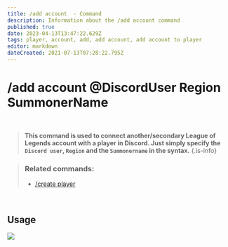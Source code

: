 ```yaml
---
title: /add account  - Command
description: Information about the /add account command
published: true
date: 2023-04-13T13:47:22.629Z
tags: player, account, add, add account, add account to player
editor: markdown
dateCreated: 2021-07-13T07:28:22.795Z
---
```


# /add account @DiscordUser Region SummonerName

<br>

>**This command is used to connect another/secondary League of Legends account with a player in Discord. Just simply specify the `Discord user`, `Region` and the `Summonername` in the syntax.**
>{.is-info}

>### Related commands:
>-   [/create player](/en/commands/create/player/)

<br>

## Usage

![](/new_add_account.gif)